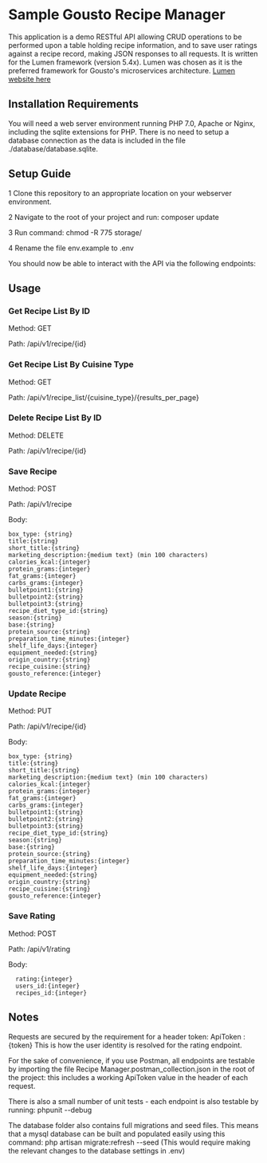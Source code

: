 # Sample Gousto Recipe Manager 

This application is a demo RESTful API allowing CRUD operations to be performed upon a table holding recipe information, and to save user ratings against a recipe record, making JSON responses to all requests. It is written for the Lumen framework (version 5.4x). Lumen was chosen as it is the preferred framework for Gousto's microservices architecture.  [Lumen website here](http://lumen.laravel.com/docs) 
 
## Installation Requirements
    
You will need a web server environment running PHP 7.0, Apache or Nginx, including the sqlite extensions for PHP. There is no need to setup a database connection as the data is included in the file ./database/database.sqlite.  
 
## Setup Guide
 
 1  Clone this repository to an appropriate location on your webserver environment. 
 
 2  Navigate to the root of your project and run: composer update
 
 3  Run command: chmod -R 775 storage/
 
 4  Rename the file env.example to .env
 
 You should now be able to interact with the API via the following endpoints:
  
## Usage  
  
### Get Recipe List By ID
 
  Method: GET
  
  Path: /api/v1/recipe/{id} 
### Get Recipe List By Cuisine Type
 
  Method: GET
  
  Path: /api/v1/recipe_list/{cuisine_type}/{results_per_page}
    
### Delete Recipe List By ID
 
  Method: DELETE
  
  Path: /api/v1/recipe/{id}        
 
### Save Recipe 

  Method: POST
  
  Path: /api/v1/recipe
  
  Body:
   
    box_type: {string}
    title:{string}
    short_title:{string}
    marketing_description:{medium text} (min 100 characters)
    calories_kcal:{integer}
    protein_grams:{integer}
    fat_grams:{integer}
    carbs_grams:{integer}
    bulletpoint1:{string}
    bulletpoint2:{string}
    bulletpoint3:{string}
    recipe_diet_type_id:{string}
    season:{string}
    base:{string}
    protein_source:{string}
    preparation_time_minutes:{integer}
    shelf_life_days:{integer}
    equipment_needed:{string}
    origin_country:{string}
    recipe_cuisine:{string}
    gousto_reference:{integer}
 
### Update Recipe 

  Method: PUT
  
  Path: /api/v1/recipe/{id}
  
  Body:
   
    box_type: {string}
    title:{string}
    short_title:{string}
    marketing_description:{medium text} (min 100 characters)
    calories_kcal:{integer}
    protein_grams:{integer}
    fat_grams:{integer}
    carbs_grams:{integer}
    bulletpoint1:{string}
    bulletpoint2:{string}
    bulletpoint3:{string}
    recipe_diet_type_id:{string}
    season:{string}
    base:{string}
    protein_source:{string}
    preparation_time_minutes:{integer}
    shelf_life_days:{integer}
    equipment_needed:{string}
    origin_country:{string}
    recipe_cuisine:{string}
    gousto_reference:{integer}    
    
### Save Rating
    
  Method: POST
  
  Path: /api/v1/rating
  
  Body:
   
      rating:{integer} 
      users_id:{integer} 
      recipes_id:{integer} 
      
    
## Notes            

Requests are secured by the requirement for a header token: ApiToken : {token} 
This is how the user identity is resolved for the rating endpoint.  

For the sake of convenience, if you use Postman, all endpoints are testable by importing the file Recipe Manager.postman_collection.json in the root of the project: this includes a working ApiToken value in the header of each request.
 
There is also a small number of unit tests - each endpoint is also testable by running: phpunit --debug
 
The database folder also contains full migrations and seed files. This means that a mysql database can be built and populated easily using this command:
php artisan migrate:refresh --seed  (This would require making the relevant changes to the database settings in .env)
   
   
